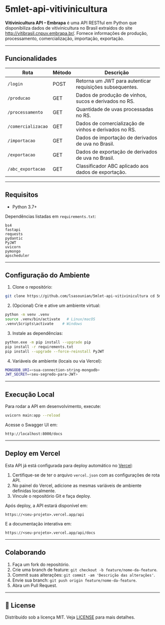 # 5mlet-api-vitivinicultura

**Vitivinicultura API – Embrapa** é uma API RESTful em Python que disponibiliza dados de vitivinicultura no Brasil extraídos do site http://vitibrasil.cnpuv.embrapa.br/. Fornece informações de produção, processamento, comercialização, importação, exportação.

---

## Funcionalidades

| Rota               | Método | Descrição                                                |
| ------------------ | ------ | -------------------------------------------------------- |
| `/login`           | POST   | Retorna um JWT para autenticar requisições subsequentes. |
| `/producao`        | GET    | Dados de produção de vinhos, sucos e derivados no RS.    |
| `/processamento`   | GET    | Quantidade de uvas processadas no RS.                    |
| `/comercializacao` | GET    | Dados de comercialização de vinhos e derivados no RS.    |
| `/importacao`      | GET    | Dados de importação de derivados de uva no Brasil.       |
| `/exportacao`      | GET    | Dados de exportação de derivados de uva no Brasil.       |
| `/abc_exportacao`  | GET    | Classificador ABC aplicado aos dados de exportação.      |

---

## Requisitos

- Python 3.7+

Dependências listadas em `requirements.txt`:

```
bs4
fastapi
requests
pydantic
PyJWT
uvicorn
pymongo
apscheduler
```

---

## Configuração do Ambiente

1. Clone o repositório:

```bash
git clone https://github.com/lsasounian/5mlet-api-vitivinicultura cd 5mlet-api-vitivinicultura

```

2. (Opcional) Crie e ative um ambiente virtual:

```bash
python -m venv .venv
source .venv/bin/activate   # Linux/macOS
.venv\Scripts\activate    # Windows
```

3. Instale as dependências:

```bash
python.exe -m pip install --upgrade pip
pip install -r requirements.txt
pip install --upgrade --force-reinstall PyJWT
```

4. Variáveis de ambiente (locais ou via Vercel):

```bash
MONGODB_URI=<sua-connection-string-mongodb>
JWT_SECRET=<seu-segredo-para-JWT>
```

---

## Execução Local

Para rodar a API em desenvolvimento, execute:

```bash
uvicorn main:app --reload
```

Acesse o Swagger UI em:

```
http://localhost:8000/docs
```

---

## Deploy em Vercel

Esta API já está configurada para deploy automático no [Vercel](https://vercel.com):

1. Certifique-se de ter o arquivo `vercel.json` com as configurações de rota API.
2. No painel do Vercel, adicione as mesmas variáveis de ambiente definidas localmente.
3. Vincule o repositório Git e faça deploy.

Após deploy, a API estará disponível em:

```
https://<seu-projeto>.vercel.app/api
```

E a documentação interativa em:

```
https://<seu-projeto>.vercel.app/api/docs
```

---

## Colaborando

1. Faça um fork do repositório.
2. Crie uma branch de feature: `git checkout -b feature/nome-da-feature`.
3. Commit suas alterações: `git commit -am 'Descrição das alterações'`.
4. Envie sua branch: `git push origin feature/nome-da-feature`.
5. Abra um Pull Request.

---

## 📄 License

Distribuído sob a licença MIT. Veja [LICENSE](LICENSE) para mais detalhes.
